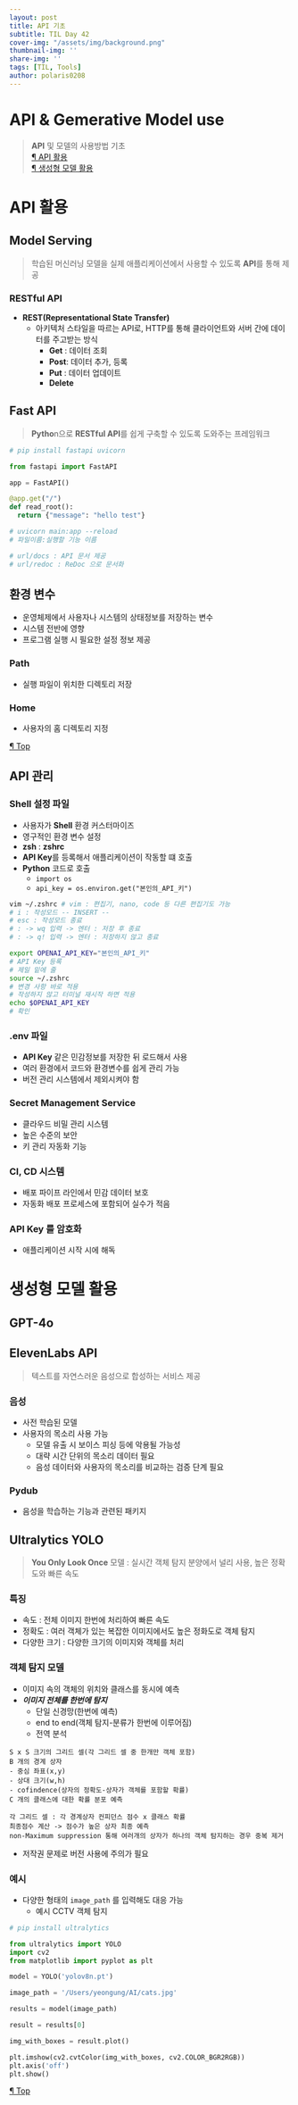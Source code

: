 ```yaml
---
layout: post
title: API 기초
subtitle: TIL Day 42
cover-img: "/assets/img/background.png"
thumbnail-img: ''
share-img: ''
tags: [TIL, Tools]
author: polaris0208
---
```


# API & Gemerative Model use
> **API** 및 모델의 사용방법 기초<br>
>[¶ API 활용](#api-활용)<br>
>[¶ 생성형 모델 활용](#생성형-모델-활용)

# API 활용

## Model Serving 
> 학습된 머신러닝 모델을 실제 애플리케이션에서 사용할 수 있도록 **API**를 통해 제공

### RESTful API
- **REST(Representational State Transfer)**
  - 아키텍처 스타일을 따르는 API로, HTTP를 통해 클라이언트와 서버 간에 데이터를 주고받는 방식
    - **Get** : 데이터 조회
    - **Post**: 데이터 추가, 등록
    - **Put** : 데이터 업데이트
    - **Delete**

## Fast API
>**Pytho**n으로 **RESTful API**를 쉽게 구축할 수 있도록 도와주는 프레임워크

```py
# pip install fastapi uvicorn

from fastapi import FastAPI

app = FastAPI()

@app.get("/")
def read_root():
  return {"message": "hello test"}

# uvicorn main:app --reload
# 파일이름:실행할 기능 이름

# url/docs : API 문서 제공
# url/redoc : ReDoc 으로 문서화
```

## 환경 변수
- 운영체제에서 사용자나 시스템의 상태정보를 저장하는 변수
- 시스템 전반에 영향
- 프로그램 실행 시 필요한 설정 정보 제공

### Path
- 실행 파일이 위치한 디렉토리 저장
 
### Home
- 사용자의 홈 디렉토리 지정

[¶ Top](#api--gemerative-model-use)

## API 관리

### Shell 설정 파일
- 사용자가 **Shell** 환경 커스터마이즈
- 영구적인 환경 변수 설정
- **zsh** : **zshrc**
- **API Key**를 등록해서 애플리케이션이 작동할 떄 호출
- **Python** 코드로 호출
  - `import os`
  - `api_key = os.environ.get("본인의_API_키")`

```bash
vim ~/.zshrc # vim : 편집기, nano, code 등 다른 편집기도 가능
# i : 작성모드 -- INSERT --
# esc : 작성모드 종료
# : -> wq 입력 -> 엔터 : 저장 후 종료
# : -> q! 입력 -> 엔터 : 저장하지 않고 종료

export OPENAI_API_KEY="본인의_API_키" 
# API Key 등록
# 제일 밑에 줄 
source ~/.zshrc 
# 변경 사항 바로 적용
# 작성하지 않고 터미널 재시작 하면 적용
echo $OPENAI_API_KEY
# 확인
```

### .env 파일
- **API Key** 같은 민감정보를 저장한 뒤 로드해서 사용
- 여러 환경에서 코드와 환경변수를 쉽게 관리 가능
- 버전 관리 시스템에서 제외시켜야 함

### Secret Management Service
- 클라우드 비밀 관리 시스템
- 높은 수준의 보안
- 키 관리 자동화 기능

### CI, CD 시스템
- 배포 파이프 라인에서 민감 데이터 보호
- 자동화 배포 프로세스에 포함되어 실수가 적음

### **API Key** 를 암호화
- 애플리케이션 시작 시에 해독

# 생성형 모델 활용

## GPT-4o

## ElevenLabs API
> 텍스트를 자연스러운 음성으로 합성하는 서비스 제공

### 음성
- 사전 학습된 모델
- 사용자의 목소리 사용 가능
  - 모델 유출 시 보이스 피싱 등에 악용될 가능성
  - 대략 시간 단위의 목소리 데이터 필요
  - 음성 데이터와 사용자의 목소리를 비교하는 검증 단계 필요

### Pydub
- 음성을 학습하는 기능과 관련된 패키지

## Ultralytics YOLO
> **You Only Look Once** 모델 : 실시간 객체 탐지 분양에서 널리 사용, 높은 정확도와 빠른 속도

### 특징
- 속도 : 전체 이미지 한번에 처리하여 빠른 속도
- 정확도 : 여러 객체가 있는 복잡한 이미지에서도 높은 정화도로 객체 탐지
- 다양한 크기 : 다양한 크기의 이미지와 객체를 처리

### 객체 탐지 모델
- 이미지 속의 객체의 위치와 클래스를 동시에 예측
- ***이미지 전체를 한번에 탐지***
  - 단일 신경망(한번에 예측)
  - end to end(객체 탐지-분류가 한번에 이루어짐)
  - 전역 분석

``` 
S x S 크기의 그리드 셀(각 그리드 셀 중 한개만 객체 포함)
B 개의 경계 상자 
- 중심 좌표(x,y) 
- 상대 크기(w,h)
- cofindence(상자의 정확도-상자가 객체를 포함할 확률)
C 개의 클래스에 대한 확률 분포 예측

각 그리드 셀 : 각 경계상자 컨피던스 점수 x 클래스 확률 
최종점수 계산 -> 점수가 높은 상자 최종 예측
non-Maximum suppression 통해 여러개의 상자가 하나의 객체 탐지하는 경우 중복 제거
```

- 저작권 문제로 버전 사용에 주의가 필요

### 예시
- 다양한 형태의 `image_path` 를 입력해도 대응 가능
  - 예시 CCTV 객체 탐지

```py
# pip install ultralytics

from ultralytics import YOLO
import cv2
from matplotlib import pyplot as plt

model = YOLO('yolov8n.pt')

image_path = '/Users/yeongung/AI/cats.jpg'

results = model(image_path)

result = results[0]

img_with_boxes = result.plot()

plt.imshow(cv2.cvtColor(img_with_boxes, cv2.COLOR_BGR2RGB))
plt.axis('off')
plt.show()
```

[¶ Top](#api--gemerative-model-use)